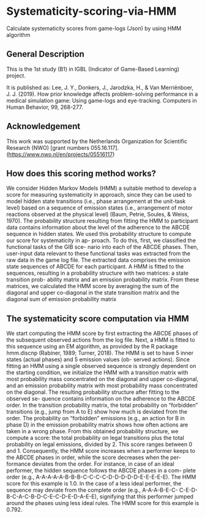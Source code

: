 # Systematicity-scoring-via-HMM
Calculate systematicity scores from game-logs (Json) by using HMM algorithm

## General Description
This is the 1st study (B1) in IGBL (Indicator of Game-Based Learning) project.

It is published as:
Lee, J. Y., Donkers, J., Jarodzka, H., & Van Merriënboer, J. J. (2019). How prior knowledge affects problem-solving performance in a medical simulation game: Using game-logs and eye-tracking. Computers in Human Behavior, 99, 268-277.


## Acknowledgement
This work was supported by the Netherlands Organization for Scientific Research (NWO) [grant numbers 055.16.117]. 
(https://www.nwo.nl/en/projects/05516117)

## How does this scoring method works?
We consider Hidden Markov Models (HMM) a suitable method to develop a score for measuring systematicity in approach, since they can be used to model hidden state transitions (i.e., phase arrangement at the unit-task level) based on a sequence of emission states (i.e., arrangement of motor reactions observed at the physical level) (Baum, Petrie, Soules, & Weiss, 1970). The probability structure resulting from fitting the HMM to participant data contains information about the level of the adherence to the ABCDE sequence in hidden states. We used this probability structure to compute our score for systematicity in ap- proach.
To do this, first, we classified the functional tasks of the GIB sce- nario into each of the ABCDE phases. Then, user-input data relevant to these functional tasks was extracted from the raw data in the game log file. The extracted data comprises the emission state sequences of ABCDE for each participant. A HMM is fitted to the sequences, resulting in a probability structure with two matrices: a state transition prob- ability matrix and an emission probability matrix. From these matrices, we calculated the HMM score by averaging the sum of the diagonal and upper co-diagonal in the state transition matrix and the diagonal sum of emission probability matrix

## The systematicity score computation via HMM
We start computing the HMM score by first extracting the ABCDE phases of the subsequent observed actions from the log file. Next, a HMM is fitted to this sequence using an EM algorithm, as provided by the R package hmm.discnp (Rabiner, 1989; Turner, 2018). The HMM is set to have 5 inner states (actual phases) and 5 emission values (ob- served actions). Since fitting an HMM using a single observed sequence is strongly dependent on the starting condition, we initialize the HMM with a transition matrix with most probability mass concentrated on the diagonal and upper co-diagonal, and an emission probability matrix with most probability mass concentrated on the diagonal.
The resulting probability structure after fitting to the observed se- quence contains information on the adherence to the ABCDE order. In the transition probability matrix, the total probability on “forbidden” transitions (e.g., jump from A to E) show how much is deviated from the order. The probability on “forbidden” emissions (e.g., an action for B in phase D) in the emission probability matrix shows how often actions are taken in a wrong phase. From this obtained probability structure, we compute a score: the total probability on legal transitions plus the total probability on legal emissions, divided by 2. This score ranges between 0 and 1.
Consequently, the HMM score increases when a performer keeps to the ABCDE phases in order, while the score decreases when the per- formance deviates from the order. For instance, in case of an ideal performer, the hidden sequence follows the ABCDE phases in a com- plete order (e.g., A-A-A-A-A-B-B-B-C-C-C-C-D-D-D-D-D-E-E-E-E-E). The HMM score for this example is 1.0. In the case of a less ideal performer, the sequence may deviate from the complete order (e.g., A-A-A-B-E-C- C-E-D-B-C-A-C-B-D-C-E-C-D-E-D-A-E-E), signifying that this performer jumped around the phases using less ideal rules. The HMM score for this example is 0.792.




